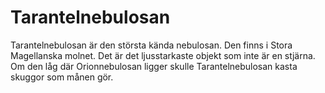 # Tarantelnebulosan

Tarantelnebulosan är den största kända nebulosan. Den finns i Stora Magellanska
molnet. Det är det ljusstarkaste objekt som inte är en stjärna. Om den låg där
Orionnebulosan ligger skulle Tarantelnebulosan kasta skuggor som månen gör.
